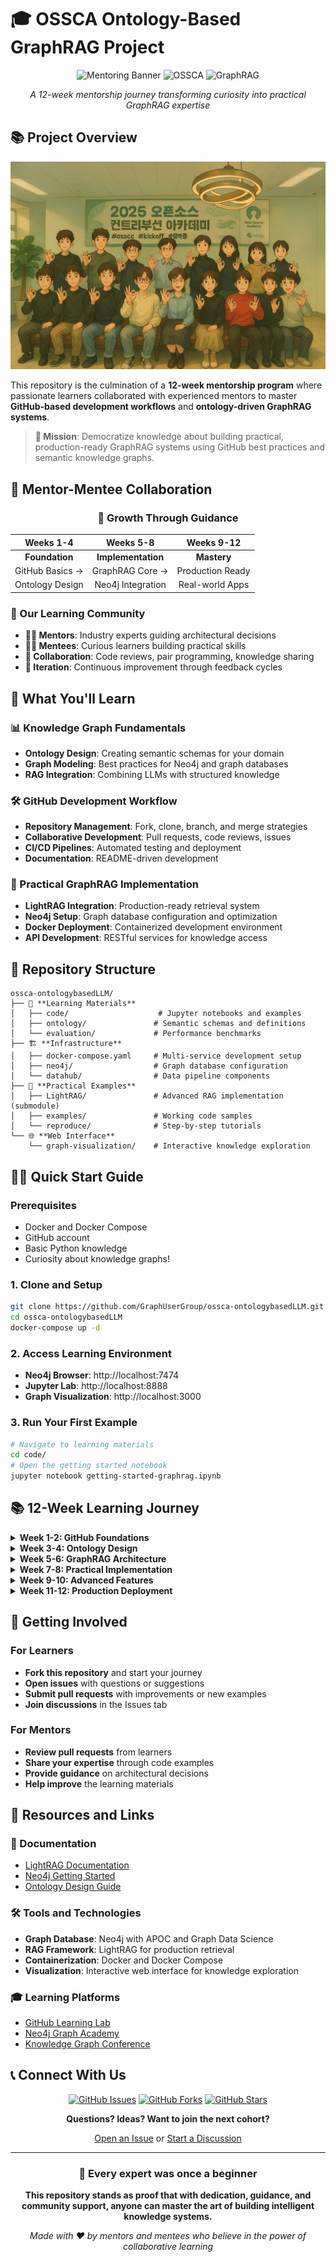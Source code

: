 # 🎓 OSSCA Ontology-Based GraphRAG Project

<div align="center">
  
![Mentoring Banner](https://img.shields.io/badge/Mentorship-12%20Weeks-blue?style=for-the-badge)
![OSSCA](https://img.shields.io/badge/OSSCA-2024-green?style=for-the-badge)
![GraphRAG](https://img.shields.io/badge/GraphRAG-Knowledge%20Graph-orange?style=for-the-badge)

*A 12-week mentorship journey transforming curiosity into practical GraphRAG expertise*

</div>

## 📚 Project Overview

![mentoring](image/mentoring.png)

This repository is the culmination of a **12-week mentorship program** where passionate learners collaborated with experienced mentors to master **GitHub-based development workflows** and **ontology-driven GraphRAG systems**. 

> **🎯 Mission**: Democratize knowledge about building practical, production-ready GraphRAG systems using GitHub best practices and semantic knowledge graphs.

## 🤝 Mentor-Mentee Collaboration

<div align="center">

### 🌱 Growth Through Guidance

| **Weeks 1-4** | **Weeks 5-8** | **Weeks 9-12** |
|:-------------:|:-------------:|:-------------:|
| **Foundation** | **Implementation** | **Mastery** |
| GitHub Basics → | GraphRAG Core → | Production Ready |
| Ontology Design | Neo4j Integration | Real-world Apps |

</div>

### 👥 Our Learning Community

- **👨‍🏫 Mentors**: Industry experts guiding architectural decisions
- **👩‍🎓 Mentees**: Curious learners building practical skills
- **🤝 Collaboration**: Code reviews, pair programming, knowledge sharing
- **🔄 Iteration**: Continuous improvement through feedback cycles

## 🚀 What You'll Learn

### 📊 Knowledge Graph Fundamentals
- **Ontology Design**: Creating semantic schemas for your domain
- **Graph Modeling**: Best practices for Neo4j and graph databases
- **RAG Integration**: Combining LLMs with structured knowledge

### 🛠️ GitHub Development Workflow
- **Repository Management**: Fork, clone, branch, and merge strategies
- **Collaborative Development**: Pull requests, code reviews, issues
- **CI/CD Pipelines**: Automated testing and deployment
- **Documentation**: README-driven development

### 🔧 Practical GraphRAG Implementation
- **LightRAG Integration**: Production-ready retrieval system
- **Neo4j Setup**: Graph database configuration and optimization
- **Docker Deployment**: Containerized development environment
- **API Development**: RESTful services for knowledge access

## 📁 Repository Structure

```
ossca-ontologybasedLLM/
├── 📖 **Learning Materials**
│   ├── code/                    # Jupyter notebooks and examples
│   ├── ontology/               # Semantic schemas and definitions
│   └── evaluation/             # Performance benchmarks
├── 🏗️ **Infrastructure**
│   ├── docker-compose.yaml     # Multi-service development setup
│   ├── neo4j/                  # Graph database configuration
│   └── datahub/                # Data pipeline components
├── 🎯 **Practical Examples**
│   ├── LightRAG/               # Advanced RAG implementation (submodule)
│   ├── examples/               # Working code samples
│   └── reproduce/              # Step-by-step tutorials
└── 🌐 **Web Interface**
    └── graph-visualization/    # Interactive knowledge exploration
```

## 🏃‍♂️ Quick Start Guide

### Prerequisites
- Docker and Docker Compose
- GitHub account
- Basic Python knowledge
- Curiosity about knowledge graphs!

### 1. Clone and Setup
```bash
git clone https://github.com/GraphUserGroup/ossca-ontologybasedLLM.git
cd ossca-ontologybasedLLM
docker-compose up -d
```

### 2. Access Learning Environment
- **Neo4j Browser**: http://localhost:7474
- **Jupyter Lab**: http://localhost:8888
- **Graph Visualization**: http://localhost:3000

### 3. Run Your First Example
```bash
# Navigate to learning materials
cd code/
# Open the getting started notebook
jupyter notebook getting-started-graphrag.ipynb
```

## 📚 12-Week Learning Journey

<details>
<summary><b>Week 1-2: GitHub Foundations</b></summary>

- Repository setup and collaboration workflows
- Branching strategies for team development
- Issue tracking and project management

</details>

<details>
<summary><b>Week 3-4: Ontology Design</b></summary>

- Understanding semantic relationships
- Creating domain-specific schemas
- Best practices for knowledge representation

</details>

<details>
<summary><b>Week 5-6: GraphRAG Architecture</b></summary>

- Neo4j integration patterns
- Retrieval strategies and optimization
- LLM integration techniques

</details>

<details>
<summary><b>Week 7-8: Practical Implementation</b></summary>

- Building production-ready pipelines
- Error handling and monitoring
- Performance optimization

</details>

<details>
<summary><b>Week 9-10: Advanced Features</b></summary>

- Multi-modal knowledge graphs
- Real-time updates and streaming
- Advanced querying techniques

</details>

<details>
<summary><b>Week 11-12: Production Deployment</b></summary>

- Docker and Kubernetes deployment
- CI/CD pipeline setup
- Monitoring and maintenance strategies
</details>

## 🤗 Getting Involved

### For Learners
- **Fork this repository** and start your journey
- **Open issues** with questions or suggestions
- **Submit pull requests** with improvements or new examples
- **Join discussions** in the Issues tab

### For Mentors
- **Review pull requests** from learners
- **Share your expertise** through code examples
- **Provide guidance** on architectural decisions
- **Help improve** the learning materials

## 🔗 Resources and Links

### 📖 Documentation
- [LightRAG Documentation](https://github.com/HKUDS/LightRAG)
- [Neo4j Getting Started](https://neo4j.com/docs/getting-started/)
- [Ontology Design Guide](https://www.w3.org/standards/semanticweb/ontology)

### 🛠️ Tools and Technologies
- **Graph Database**: Neo4j with APOC and Graph Data Science
- **RAG Framework**: LightRAG for production retrieval
- **Containerization**: Docker and Docker Compose
- **Visualization**: Interactive web interface for knowledge exploration

### 🎓 Learning Platforms
- [GitHub Learning Lab](https://lab.github.com/)
- [Neo4j Graph Academy](https://graphacademy.neo4j.com/)
- [Knowledge Graph Conference](https://www.knowledgegraph.tech/)

## 📞 Connect With Us

<div align="center">

[![GitHub Issues](https://img.shields.io/github/issues/GraphUserGroup/ossca-ontologybasedLLM?style=social)](https://github.com/GraphUserGroup/ossca-ontologybasedLLM/issues)
[![GitHub Forks](https://img.shields.io/github/forks/GraphUserGroup/ossca-ontologybasedLLM?style=social)](https://github.com/GraphUserGroup/ossca-ontologybasedLLM/forks)
[![GitHub Stars](https://img.shields.io/github/stars/GraphUserGroup/ossca-ontologybasedLLM?style=social)](https://github.com/GraphUserGroup/ossca-ontologybasedLLM/stargazers)

**Questions? Ideas? Want to join the next cohort?**

[Open an Issue](https://github.com/GraphUserGroup/ossca-ontologybasedLLM/issues/new) or [Start a Discussion](https://github.com/GraphUserGroup/ossca-ontologybasedLLM/discussions)

</div>

---

<div align="center">

### 🌟 **Every expert was once a beginner**

**This repository stands as proof that with dedication, guidance, and community support, anyone can master the art of building intelligent knowledge systems.**

*Made with ❤️ by mentors and mentees who believe in the power of collaborative learning*

</div>
